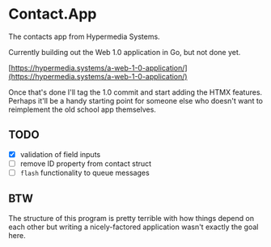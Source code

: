 # Contact.App

The contacts app from Hypermedia Systems.

Currently building out the Web 1.0 application in Go, but not done yet.

[https://hypermedia.systems/a-web-1-0-application/](https://hypermedia.systems/a-web-1-0-application/)

Once that's done I'll tag the 1.0 commit and start adding the HTMX features. Perhaps it'll be a handy starting point for someone else who doesn't want to reimplement the old school app themselves.

## TODO

- [x] validation of field inputs
- [ ] remove ID property from contact struct
- [ ] `flash` functionality to queue messages

## BTW

The structure of this program is pretty terrible with how things depend on each other but 
writing a nicely-factored application wasn't exactly the goal here.
